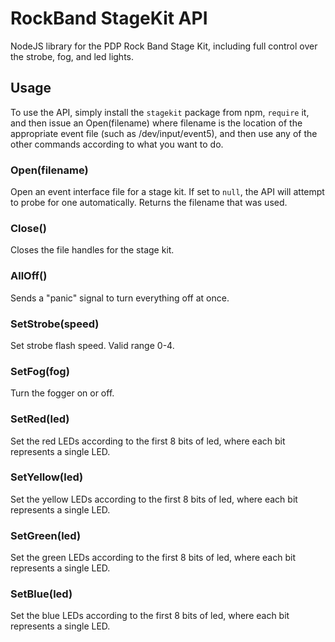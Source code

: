 # RockBand StageKit API
NodeJS library for the PDP Rock Band Stage Kit, including full control over the strobe, fog, and led lights.

## Usage
To use the API, simply install the `stagekit` package from npm, `require` it, and then issue an Open(filename) where filename is the location of the appropriate event file (such as /dev/input/event5), and then use any of the other commands according to what you want to do.

### Open(filename)
Open an event interface file for a stage kit. If set to `null`, the API will attempt to probe for one automatically. Returns the filename that was used.

### Close()
Closes the file handles for the stage kit.

### AllOff()
Sends a "panic" signal to turn everything off at once.

### SetStrobe(speed)
Set strobe flash speed. Valid range 0-4.

### SetFog(fog)
Turn the fogger on or off.

### SetRed(led)
Set the red LEDs according to the first 8 bits of led, where each bit represents a single LED.

### SetYellow(led)
Set the yellow LEDs according to the first 8 bits of led, where each bit represents a single LED.

### SetGreen(led)
Set the green LEDs according to the first 8 bits of led, where each bit represents a single LED.

### SetBlue(led)
Set the blue LEDs according to the first 8 bits of led, where each bit represents a single LED.
